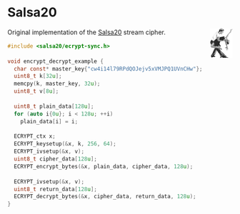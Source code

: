 # Salsa20

<img src="data/images/logo.png" width="10%" align="right">

Original implementation of the [Salsa20](https://en.wikipedia.org/wiki/Salsa20) stream cipher.

```c
#include <salsa20/ecrypt-sync.h>

void encrypt_decrypt_example {
  char const* master_key{"cw4i14l79RPdQOJejv5xVMJPQ1UVnCHw"};
  uint8_t k[32u];
  memcpy(k, master_key, 32u);
  uint8_t v[8u];

  uint8_t plain_data[128u];
  for (auto i{0u}; i < 128u; ++i)
    plain_data[i] = i;

  ECRYPT_ctx x;
  ECRYPT_keysetup(&x, k, 256, 64);
  ECRYPT_ivsetup(&x, v);
  uint8_t cipher_data[128u];
  ECRYPT_encrypt_bytes(&x, plain_data, cipher_data, 128u);

  ECRYPT_ivsetup(&x, v);
  uint8_t return_data[128u];
  ECRYPT_decrypt_bytes(&x, cipher_data, return_data, 128u);
}
```